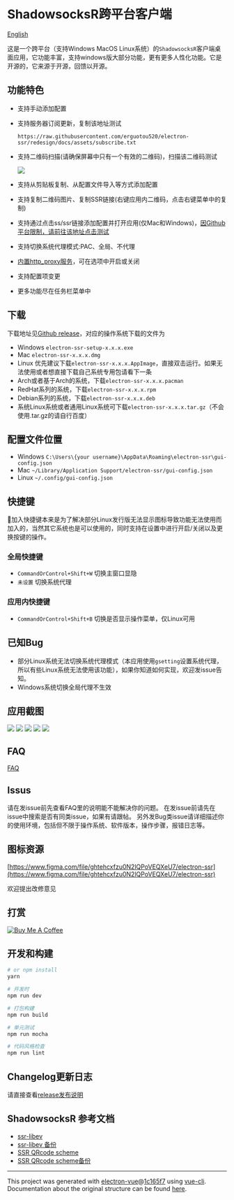 # ShadowsocksR跨平台客户端

[English](.)

这是一个跨平台（支持Windows MacOS Linux系统）的`ShadowsocksR`客户端桌面应用，它功能丰富，支持windows版大部分功能，更有更多人性化功能。它是开源的，它来源于开源，回馈以开源。

## 功能特色

- 支持手动添加配置
- 支持服务器订阅更新，复制该地址测试

  `https://raw.githubusercontent.com/erguotou520/electron-ssr/redesign/docs/assets/subscribe.txt`
- 支持二维码扫描(请确保屏幕中只有一个有效的二维码)，扫描该二维码测试

  ![](docs/assets/scan.jpg)
- 支持从剪贴板复制、从配置文件导入等方式添加配置
- 支持复制二维码图片、复制SSR链接(右键应用内二维码，点击右键菜单中的复制)
- 支持通过点击ss/ssr链接添加配置并打开应用(仅Mac和Windows)，[因Github平台限制，请前往该地址点击测试](https://erguotou520.github.io/electron-ssr)
- 支持切换系统代理模式:PAC、全局、不代理
- [内置http_proxy服务](docs/HTTP_PROXY.md)，可在选项中开启或关闭
- 支持配置项变更
- 更多功能尽在任务栏菜单中

<!-- ## Telegram交流

[![](https://img.shields.io/badge/Telegram-electron--ssr-blue.svg)](https://t.me/joinchat/E7ViZhJAZpKtnIJy9WepDA) -->

## 下载

下载地址见[Github release](https://github.com/erguotou520/electron-ssr/releases)，对应的操作系统下载的文件为

- Windows `electron-ssr-setup-x.x.x.exe`
- Mac `electron-ssr-x.x.x.dmg`
- Linux 优先建议下载`electron-ssr-x.x.x.AppImage`，直接双击运行。如果无法使用或者想直接下载自己系统专用包请看下一条
- Arch或者基于Arch的系统，下载`electron-ssr-x.x.x.pacman`
- RedHat系列的系统，下载`electron-ssr-x.x.x.rpm`
- Debian系列的系统，下载`electron-ssr-x.x.x.deb`
- 系统Linux系统或者通用Linux系统可下载`electron-ssr-x.x.x.tar.gz`（不会使用.tar.gz的请自行百度）

## 配置文件位置

- Windows `C:\Users\{your username}\AppData\Roaming\electron-ssr\gui-config.json`
- Mac `~/Library/Application Support/electron-ssr/gui-config.json`
- Linux `~/.config/gui-config.json`

## 快捷键

加入快捷键本来是为了解决部分Linux发行版无法显示图标导致功能无法使用而加入的，当然其它系统也是可以使用的，同时支持在设置中进行开启/关闭以及更换按键的操作。

### 全局快捷键

- `CommandOrControl+Shift+W` 切换主窗口显隐
- `未设置` 切换系统代理

### 应用内快捷键
- `CommandOrControl+Shift+B` 切换是否显示操作菜单，仅Linux可用

## 已知Bug

- 部分Linux系统无法切换系统代理模式（本应用使用`gsetting`设置系统代理，所以有些Linux系统无法使用该功能），如果你知道如何实现，欢迎发issue告知。
- Windows系统切换全局代理不生效

## 应用截图

![](docs/assets/main.jpg)
![](docs/assets/settings.jpg)
![](docs/assets/ssr-settings.jpg)
![](docs/assets/subscribe.jpg)
![](docs/assets/tray.jpg)

## FAQ

[FAQ](./docs/FAQ.md)

## Issus

请在发issue前先查看FAQ里的说明能不能解决你的问题。
在发issue前请先在issue中搜索是否有同类issue，如果有请跟帖。
另外发Bug类issue请详细描述你的使用环境，包括但不限于操作系统、软件版本，操作步骤，报错日志等。

## 图标资源

[https://www.figma.com/file/ghtehcxfzu0N2lQPoVEQXeU7/electron-ssr](https://www.figma.com/file/ghtehcxfzu0N2lQPoVEQXeU7/electron-ssr)

欢迎提出改修意见

## 打赏

[![Buy Me A Coffee](https://www.buymeacoffee.com/assets/img/custom_images/orange_img.png)](https://www.buymeacoffee.com/erguotou520)

## 开发和构建

``` bash
# or npm install
yarn

# 开发时
npm run dev

# 打包构建
npm run build

# 单元测试
npm run mocha

# 代码风格检查
npm run lint

```

## Changelog更新日志

请直接查看[release发布说明](https://github.com/erguotou520/electron-ssr/releases)

## ShadowsocksR 参考文档

- [ssr-libev](https://github.com/breakwa11/shadowsocksr-libev)
- [ssr-libev 备份](https://github.com/shadowsocksr-backup/shadowsocksr-libev)
- [SSR QRcode scheme](https://github.com/breakwa11/shadowsocks-rss/wiki/SSR-QRcode-scheme)
- [SSR QRcode scheme备份](https://github.com/shadowsocksr-backup/shadowsocks-rss/wiki/SSR-QRcode-scheme)

---

This project was generated with [electron-vue](https://github.com/SimulatedGREG/electron-vue)@[1c165f7](https://github.com/SimulatedGREG/electron-vue/tree/1c165f7c5e56edaf48be0fbb70838a1af26bb015) using [vue-cli](https://github.com/vuejs/vue-cli). Documentation about the original structure can be found [here](https://simulatedgreg.gitbooks.io/electron-vue/content/index.html).
